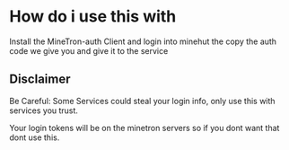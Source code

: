 # How do i use this with <insert service>

Install the MineTron-auth Client and login into minehut the copy the auth code we give you and give it to the service



## Disclaimer

Be Careful: Some Services could steal your login info, only use this with services you trust.

Your login tokens will be on the minetron servers so if you dont want that dont use this.

